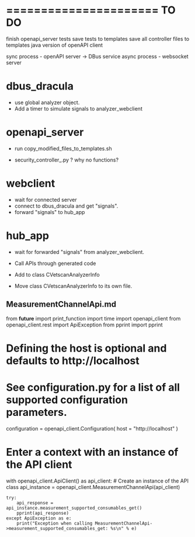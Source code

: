 ======================
	TO DO
======================
finish openapi_server tests
save tests to templates
save all controller files to templates
java version of openAPI client






sync process - openAPI server -> DBus service
async process - websocket server

dbus_dracula
==================
* use global analyzer object.
* Add a timer to simulate signals to analyzer_webclient

openapi_server
==================
* run copy_modified_files_to_templates.sh

* security_controller_.py ? why no functions?


webclient
==================
* wait for connected server
* connect to dbus_dracula and get "signals".
* forward "signals" to hub_app

hub_app
===================
* wait for forwarded "signals" from analyzer_webclient.

* Call APIs through generated code
* Add to class CVetscanAnalyzerInfo
* Move class CVetscanAnalyzerInfo to its own file.

MeasurementChannelApi.md
------------------------------------
from __future__ import print_function
import time
import openapi_client
from openapi_client.rest import ApiException
from pprint import pprint
# Defining the host is optional and defaults to http://localhost
# See configuration.py for a list of all supported configuration parameters.
configuration = openapi_client.Configuration(
    host = "http://localhost"
)


# Enter a context with an instance of the API client
with openapi_client.ApiClient() as api_client:
    # Create an instance of the API class
    api_instance = openapi_client.MeasurementChannelApi(api_client)
    
    try:
        api_response = api_instance.measurement_supported_consumables_get()
        pprint(api_response)
    except ApiException as e:
        print("Exception when calling MeasurementChannelApi->measurement_supported_consumables_get: %s\n" % e)  



